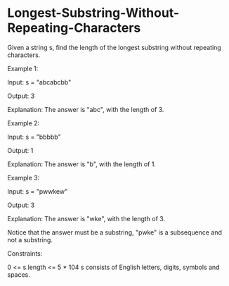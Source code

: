# Longest-Substring-Without-Repeating-Characters
Given a string s, find the length of the longest
substring
without repeating characters.



Example 1:

Input: s = "abcabcbb"

Output: 3

Explanation: The answer is "abc", with the length of 3.

Example 2:

Input: s = "bbbbb"

Output: 1

Explanation: The answer is "b", with the length of 1.

Example 3:

Input: s = "pwwkew"

Output: 3

Explanation: The answer is "wke", with the length of 3.

Notice that the answer must be a substring, "pwke" is a subsequence and not a substring.

Constraints:

0 <= s.length <= 5 * 104
s consists of English letters, digits, symbols and spaces.